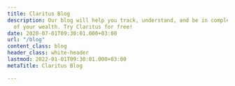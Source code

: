 ```yaml
---
title: Claritus Blog
description: Our blog will help you track, understand, and be in complete control
  of your wealth. Try Claritus for free!
date: 2020-07-01T09:30:01.000+03:00
url: "/blog"
content_class: blog
header_class: white-header
lastmod: 2022-01-01T09:30:01.000+03:00
metaTitle: Claritus Blog

---
```

